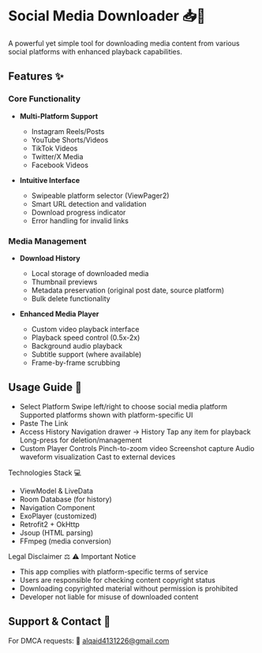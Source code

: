 # Social Media Downloader 📥🎥


A powerful yet simple tool for downloading media content from various social platforms with enhanced playback capabilities.


## Features ✨

### Core Functionality
- **Multi-Platform Support**
  - Instagram Reels/Posts
  - YouTube Shorts/Videos
  - TikTok Videos
  - Twitter/X Media
  - Facebook Videos

- **Intuitive Interface**
  - Swipeable platform selector (ViewPager2)
  - Smart URL detection and validation
  - Download progress indicator
  - Error handling for invalid links

### Media Management
- **Download History**
  - Local storage of downloaded media
  - Thumbnail previews
  - Metadata preservation (original post date, source platform)
  - Bulk delete functionality

- **Enhanced Media Player**
  - Custom video playback interface
  - Playback speed control (0.5x-2x)
  - Background audio playback
  - Subtitle support (where available)
  - Frame-by-frame scrubbing

## Usage Guide 📲
- Select Platform
    Swipe left/right to choose social media platform
    Supported platforms shown with platform-specific UI
- Paste The Link
- Access History
    Navigation drawer → History
    Tap any item for playback
    Long-press for deletion/management
- Custom Player Controls
    Pinch-to-zoom video
    Screenshot capture
    Audio waveform visualization
    Cast to external devices

Technologies Stack 💻
- ViewModel & LiveData
- Room Database (for history)
- Navigation Component
- ExoPlayer (customized)
- Retrofit2 + OkHttp
- Jsoup (HTML parsing)
- FFmpeg (media conversion)

Legal Disclaimer ⚖️
⚠️ Important Notice
- This app complies with platform-specific terms of service
- Users are responsible for checking content copyright status
- Downloading copyrighted material without permission is prohibited
- Developer not liable for misuse of downloaded content

## Support & Contact 📧
For DMCA requests:
📧 alqaid4131226@gmail.com
